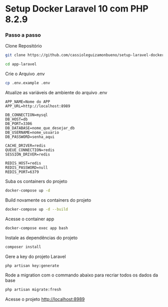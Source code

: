 
# Setup Docker Laravel 10 com PHP 8.2.9

### Passo a passo
Clone Repositório
```sh
git clone https://github.com/cassioleguizamonbueno/setup-laravel-docker app-laravel
```
```sh
cd app-laravel
```


Crie o Arquivo .env
```sh
cp .env.example .env
```


Atualize as variáveis de ambiente do arquivo .env
```dosini
APP_NAME=Nome do APP
APP_URL=http://localhost:8989

DB_CONNECTION=mysql
DB_HOST=db
DB_PORT=3306
DB_DATABASE=nome_que_desejar_db
DB_USERNAME=nome_usuario
DB_PASSWORD=senha_aqui

CACHE_DRIVER=redis
QUEUE_CONNECTION=redis
SESSION_DRIVER=redis

REDIS_HOST=redis
REDIS_PASSWORD=null
REDIS_PORT=6379
```


Suba os containers do projeto
```sh
docker-compose up -d
```

Build novamente os containers do projeto
```sh
docker-compose up -d --build
```

Acesse o container app
```sh
docker-compose exec app bash
```


Instale as dependências do projeto
```sh
composer install
```


Gere a key do projeto Laravel
```sh
php artisan key:generate
```

Rode a migration com o commando abaixo para recriar todos os dados da base 
```sh
php artisan migrate:fresh
```


Acesse o projeto
[http://localhost:8989](http://localhost:8989)

